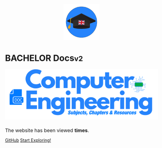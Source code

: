 <br>
<br>

<p align="center">
  <img src="images/env3.png" width="120" height="120" alt="Sublime's custom image"/>
</p>

# BACHELOR Docs<small>v2</small>


 <p align="center">
  <img src="images/covermainv2.png" alt="Sublime's custom image"/>
</p>

<h1 style="font-weight: 400;font-size: 16px;">The website has been viewed <b><span id="visits"></span> times</b>.</h1>


[GitHub](https://github.com/Y4HYA4/TheRealBachelorsDocs/)
[Start Exploring!](README.md)






